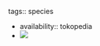 tags:: species
- availability:: tokopedia
- ![](https://peach-geographical-bat-397.mypinata.cloud/ipfs/QmVTzu6vRPBmny7Ugj2tSDXN6tCxRsnHJxKzW83JTSEv3K)